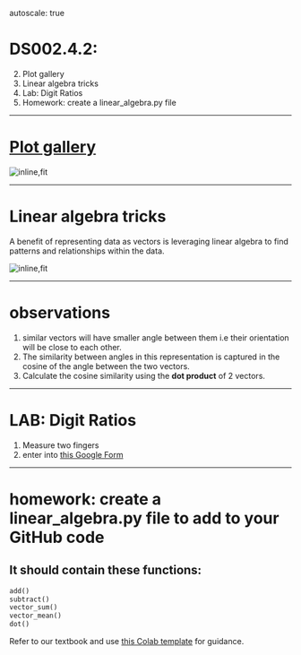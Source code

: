 autoscale: true

# DS002.4.2: 

2. Plot gallery
2. Linear algebra tricks
1. Lab: Digit Ratios
3. Homework: create a linear_algebra.py file

---
# [Plot gallery](https://colab.research.google.com/drive/1DETgGTzUhypsIStMa6H4awL5ydRvTtSK?usp=sharing)

![inline,fit](https://www.evernote.com/l/ADNt7O7EgJ1DL5PXBPQKQiTFX2QOCzHIQJAB/image.png)

---
# Linear algebra tricks

A benefit of representing data as vectors is leveraging linear algebra to find patterns and relationships within the data.

![inline,fit](https://www.evernote.com/l/ADOHpMlxw3NGYokYJfoz7tLcsktAbs8B_tkB/image.png)



---
# observations

1. similar vectors will have smaller angle between them i.e their orientation will be close to each other. 
2. The similarity between angles in this representation is captured in the cosine of the angle between the two vectors. 
3. Calculate the cosine similarity using the **dot product** of 2 vectors. 

---
# LAB: Digit Ratios

1. Measure two fingers
2. enter into [this Google Form](https://forms.gle/MaauCZmjseUzLLfR6)

---
# homework: create a linear_algebra.py file to add to your GitHub code
## It should contain these functions:

```python
add()
subtract()
vector_sum()
vector_mean()
dot()
```

Refer to our textbook and use [this Colab template](https://colab.research.google.com/drive/1KNa4utS6idP_C_Pw8vFm2xGKTaTBipN1?usp=sharing) for guidance.
